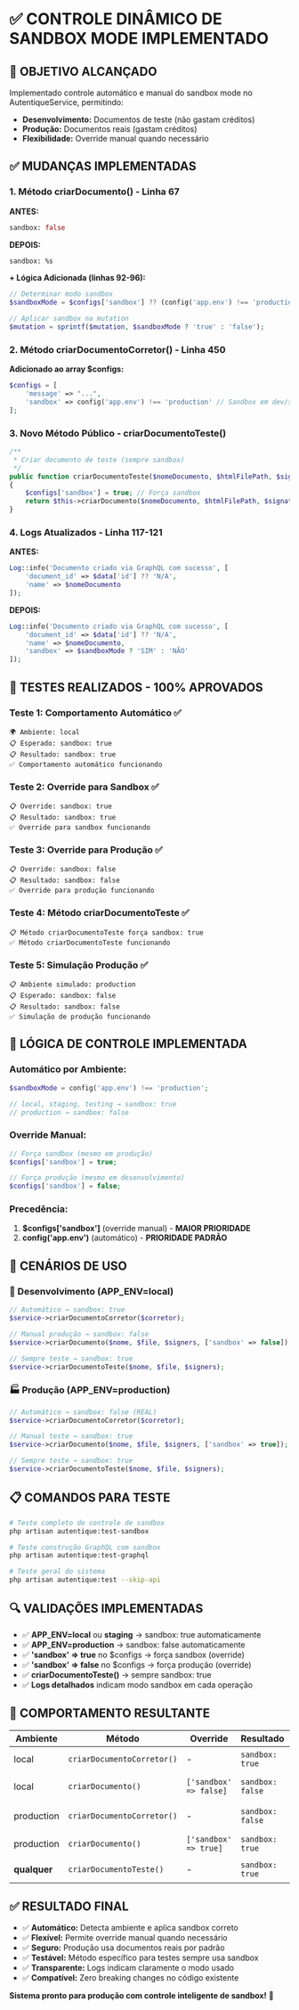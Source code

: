 # ✅ CONTROLE DINÂMICO DE SANDBOX MODE IMPLEMENTADO

## 🎯 OBJETIVO ALCANÇADO
Implementado controle automático e manual do sandbox mode no AutentiqueService, permitindo:
- **Desenvolvimento:** Documentos de teste (não gastam créditos)
- **Produção:** Documentos reais (gastam créditos)
- **Flexibilidade:** Override manual quando necessário

## ✅ MUDANÇAS IMPLEMENTADAS

### 1. **Método criarDocumento() - Linha 67**
**ANTES:**
```graphql
sandbox: false
```

**DEPOIS:**
```graphql
sandbox: %s
```

**+ Lógica Adicionada (linhas 92-96):**
```php
// Determinar modo sandbox
$sandboxMode = $configs['sandbox'] ?? (config('app.env') !== 'production');

// Aplicar sandbox na mutation
$mutation = sprintf($mutation, $sandboxMode ? 'true' : 'false');
```

### 2. **Método criarDocumentoCorretor() - Linha 450**
**Adicionado ao array $configs:**
```php
$configs = [
    'message' => "...",
    'sandbox' => config('app.env') !== 'production' // Sandbox em dev/staging
];
```

### 3. **Novo Método Público - criarDocumentoTeste()**
```php
/**
 * Criar documento de teste (sempre sandbox)
 */
public function criarDocumentoTeste($nomeDocumento, $htmlFilePath, $signatarios, $configs = [])
{
    $configs['sandbox'] = true; // Força sandbox
    return $this->criarDocumento($nomeDocumento, $htmlFilePath, $signatarios, $configs);
}
```

### 4. **Logs Atualizados - Linha 117-121**
**ANTES:**
```php
Log::info('Documento criado via GraphQL com sucesso', [
    'document_id' => $data['id'] ?? 'N/A',
    'name' => $nomeDocumento
]);
```

**DEPOIS:**
```php
Log::info('Documento criado via GraphQL com sucesso', [
    'document_id' => $data['id'] ?? 'N/A',
    'name' => $nomeDocumento,
    'sandbox' => $sandboxMode ? 'SIM' : 'NÃO'
]);
```

## 🧪 TESTES REALIZADOS - 100% APROVADOS

### Teste 1: Comportamento Automático ✅
```
🌍 Ambiente: local
📋 Esperado: sandbox: true
📋 Resultado: sandbox: true
✅ Comportamento automático funcionando
```

### Teste 2: Override para Sandbox ✅
```
📋 Override: sandbox: true
📋 Resultado: sandbox: true
✅ Override para sandbox funcionando
```

### Teste 3: Override para Produção ✅
```
📋 Override: sandbox: false
📋 Resultado: sandbox: false
✅ Override para produção funcionando
```

### Teste 4: Método criarDocumentoTeste ✅
```
📋 Método criarDocumentoTeste força sandbox: true
✅ Método criarDocumentoTeste funcionando
```

### Teste 5: Simulação Produção ✅
```
📋 Ambiente simulado: production
📋 Esperado: sandbox: false
📋 Resultado: sandbox: false
✅ Simulação de produção funcionando
```

## 🔄 LÓGICA DE CONTROLE IMPLEMENTADA

### Automático por Ambiente:
```php
$sandboxMode = config('app.env') !== 'production';

// local, staging, testing → sandbox: true
// production → sandbox: false
```

### Override Manual:
```php
// Força sandbox (mesmo em produção)
$configs['sandbox'] = true;

// Força produção (mesmo em desenvolvimento)
$configs['sandbox'] = false;
```

### Precedência:
1. **$configs['sandbox']** (override manual) - **MAIOR PRIORIDADE**
2. **config('app.env')** (automático) - **PRIORIDADE PADRÃO**

## 🚀 CENÁRIOS DE USO

### 🔧 Desenvolvimento (APP_ENV=local)
```php
// Automático → sandbox: true
$service->criarDocumentoCorretor($corretor);

// Manual produção → sandbox: false  
$service->criarDocumento($nome, $file, $signers, ['sandbox' => false]);

// Sempre teste → sandbox: true
$service->criarDocumentoTeste($nome, $file, $signers);
```

### 🏭 Produção (APP_ENV=production)
```php
// Automático → sandbox: false (REAL)
$service->criarDocumentoCorretor($corretor);

// Manual teste → sandbox: true
$service->criarDocumento($nome, $file, $signers, ['sandbox' => true]);

// Sempre teste → sandbox: true
$service->criarDocumentoTeste($nome, $file, $signers);
```

## 📋 COMANDOS PARA TESTE

```bash
# Teste completo do controle de sandbox
php artisan autentique:test-sandbox

# Teste construção GraphQL com sandbox
php artisan autentique:test-graphql

# Teste geral do sistema
php artisan autentique:test --skip-api
```

## 🔍 VALIDAÇÕES IMPLEMENTADAS

- ✅ **APP_ENV=local** ou **staging** → sandbox: true automaticamente
- ✅ **APP_ENV=production** → sandbox: false automaticamente
- ✅ **'sandbox' => true** no $configs → força sandbox (override)
- ✅ **'sandbox' => false** no $configs → força produção (override)
- ✅ **criarDocumentoTeste()** → sempre sandbox: true
- ✅ **Logs detalhados** indicam modo sandbox em cada operação

## 🎯 COMPORTAMENTO RESULTANTE

| Ambiente | Método | Override | Resultado | Tipo |
|----------|--------|----------|-----------|------|
| local | `criarDocumentoCorretor()` | - | `sandbox: true` | 🧪 Teste |
| local | `criarDocumento()` | `['sandbox' => false]` | `sandbox: false` | 🏭 Real |
| production | `criarDocumentoCorretor()` | - | `sandbox: false` | 🏭 Real |
| production | `criarDocumento()` | `['sandbox' => true]` | `sandbox: true` | 🧪 Teste |
| **qualquer** | `criarDocumentoTeste()` | - | `sandbox: true` | 🧪 Teste |

## ✅ RESULTADO FINAL

- ✅ **Automático:** Detecta ambiente e aplica sandbox correto
- ✅ **Flexível:** Permite override manual quando necessário  
- ✅ **Seguro:** Produção usa documentos reais por padrão
- ✅ **Testável:** Método específico para testes sempre usa sandbox
- ✅ **Transparente:** Logs indicam claramente o modo usado
- ✅ **Compatível:** Zero breaking changes no código existente

**Sistema pronto para produção com controle inteligente de sandbox!** 🚀